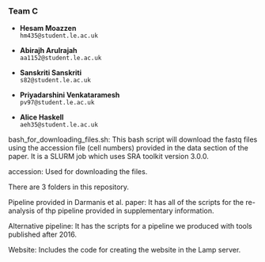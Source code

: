 ### Team C

- **Hesam Moazzen**  
  `hm435@student.le.ac.uk`

- **Abirajh Arulrajah**  
  `aa1152@student.le.ac.uk`

- **Sanskriti Sanskriti**  
  `s82@student.le.ac.uk`

- **Priyadarshini Venkataramesh**  
  `pv97@student.le.ac.uk`

- **Alice Haskell**  
  `aeh35@student.le.ac.uk`



bash_for_downloading_files.sh:
This bash script will download the fastq files using the accession file (cell numbers) provided in the data section of the paper. It is a SLURM job which uses SRA toolkit version 3.0.0.

accession:
Used for downloading the files.

There are 3 folders in this repository.

Pipeline provided in Darmanis et al. paper:
It has all of the scripts for the re-analysis of thp pipeline provided in supplementary information.

Alternative pipeline:
It has the scripts for a pipeline we produced with tools published after 2016.

Website:
Includes the code for creating the website in the Lamp server.

